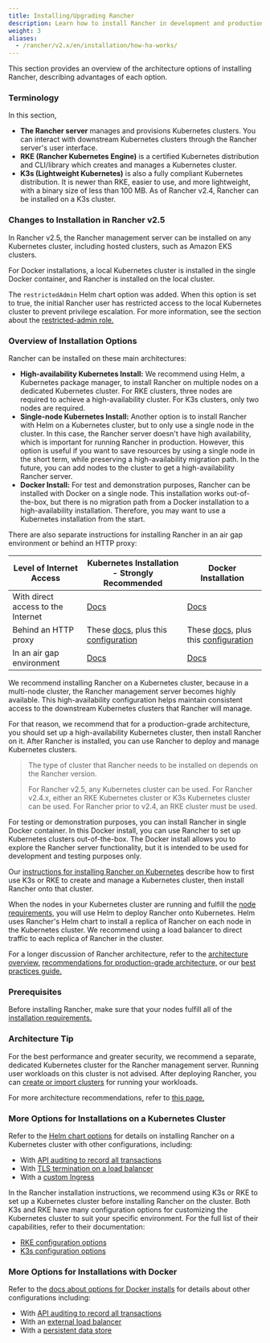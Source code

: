 ```yaml
---
title: Installing/Upgrading Rancher
description: Learn how to install Rancher in development and production environments. Read about single node and high availability installation
weight: 3
aliases:
  - /rancher/v2.x/en/installation/how-ha-works/
---
```


This section provides an overview of the architecture options of installing Rancher, describing advantages of each option.

### Terminology

In this section,

- **The Rancher server** manages and provisions Kubernetes clusters. You can interact with downstream Kubernetes clusters through the Rancher server's user interface.
- **RKE (Rancher Kubernetes Engine)** is a certified Kubernetes distribution and CLI/library which creates and manages a Kubernetes cluster.
- **K3s (Lightweight Kubernetes)** is also a fully compliant Kubernetes distribution. It is newer than RKE, easier to use, and more lightweight, with a binary size of less than 100 MB. As of Rancher v2.4, Rancher can be installed on a K3s cluster.

### Changes to Installation in Rancher v2.5

In Rancher v2.5, the Rancher management server can be installed on any Kubernetes cluster, including hosted clusters, such as Amazon EKS clusters.

For Docker installations, a local Kubernetes cluster is installed in the single Docker container, and Rancher is installed on the local cluster.

The `restrictedAdmin` Helm chart option was added. When this option is set to true, the initial Rancher user has restricted access to the local Kubernetes cluster to prevent privilege escalation. For more information, see the section about the [restricted-admin role.]({{<baseurl>}}/rancher/v2.x/en/admin-settings/rbac/global-permissions/#restricted-admin)

### Overview of Installation Options

Rancher can be installed on these main architectures:

- **High-availability Kubernetes Install:** We recommend using Helm, a Kubernetes package manager, to install Rancher on multiple nodes on a dedicated Kubernetes cluster. For RKE clusters, three nodes are required to achieve a high-availability cluster. For K3s clusters, only two nodes are required.
- **Single-node Kubernetes Install:** Another option is to install Rancher with Helm on a Kubernetes cluster, but to only use a single node in the cluster. In this case, the Rancher server doesn't have high availability, which is important for running Rancher in production. However, this option is useful if you want to save resources by using a single node in the short term, while preserving a high-availability migration path. In the future, you can add nodes to the cluster to get a high-availability Rancher server.
- **Docker Install:** For test and demonstration purposes, Rancher can be installed with Docker on a single node. This installation works out-of-the-box, but there is no migration path from a Docker installation to a high-availability installation. Therefore, you may want to use a Kubernetes installation from the start.

There are also separate instructions for installing Rancher in an air gap environment or behind an HTTP proxy:

| Level of Internet Access           | Kubernetes Installation - Strongly Recommended                | Docker Installation                             |
| ---------------------------------- | ------------------------------ | ---------- |
| With direct access to the Internet | [Docs]({{<baseurl>}}/rancher/v2.x/en/installation/install-rancher-on-k8s/) | [Docs]({{<baseurl>}}/rancher/v2.x/en/installation/other-installation-methods/single-node-docker)                                                                                     |
| Behind an HTTP proxy                | These [docs,]({{<baseurl>}}/rancher/v2.x/en/installation/install-rancher-on-k8s/) plus this [configuration]({{<baseurl>}}/rancher/v2.x/en/installation/resources/chart-options/#http-proxy) |  These [docs,]({{<baseurl>}}/rancher/v2.x/en/installation/other-installation-methods/single-node-docker) plus this [configuration]({{<baseurl>}}/rancher/v2.x/en/installation/other-installation-methods/single-node-docker/proxy/) |
| In an air gap environment          | [Docs]({{<baseurl>}}/rancher/v2.x/en/installation/other-installation-methods/air-gap)                                                                                                                               | [Docs]({{<baseurl>}}/rancher/v2.x/en/installation/other-installation-methods/air-gap)                                                                                         |

We recommend installing Rancher on a Kubernetes cluster, because in a multi-node cluster, the Rancher management server becomes highly available. This high-availability configuration helps maintain consistent access to the downstream Kubernetes clusters that Rancher will manage.

For that reason, we recommend that for a production-grade architecture, you should set up a high-availability Kubernetes cluster, then install Rancher on it. After Rancher is installed, you can use Rancher to deploy and manage Kubernetes clusters.

> The type of cluster that Rancher needs to be installed on depends on the Rancher version. 
> 
> For Rancher v2.5, any Kubernetes cluster can be used.
> For Rancher v2.4.x, either an RKE Kubernetes cluster or K3s Kubernetes cluster can be used. 
> For Rancher prior to v2.4, an RKE cluster must be used.

For testing or demonstration purposes, you can install Rancher in single Docker container. In this Docker install, you can use Rancher to set up Kubernetes clusters out-of-the-box. The Docker install allows you to explore the Rancher server functionality, but it is intended to be used for development and testing purposes only.

Our [instructions for installing Rancher on Kubernetes]({{<baseurl>}}/rancher/v2.x/en/installation/install-rancher-on-k8s) describe how to first use K3s or RKE to create and manage a Kubernetes cluster, then install Rancher onto that cluster.

When the nodes in your Kubernetes cluster are running and fulfill the [node requirements,]({{<baseurl>}}/rancher/v2.x/en/installation/requirements) you will use Helm to deploy Rancher onto Kubernetes. Helm uses Rancher's Helm chart to install a replica of Rancher on each node in the Kubernetes cluster. We recommend using a load balancer to direct traffic to each replica of Rancher in the cluster.

For a longer discussion of Rancher architecture, refer to the [architecture overview,]({{<baseurl>}}/rancher/v2.x/en/overview/architecture) [recommendations for production-grade architecture,]({{<baseurl>}}/rancher/v2.x/en/overview/architecture-recommendations) or our [best practices guide.]({{<baseurl>}}/rancher/v2.x/en/best-practices/deployment-types)

### Prerequisites
Before installing Rancher, make sure that your nodes fulfill all of the [installation requirements.]({{<baseurl>}}/rancher/v2.x/en/installation/requirements/)

### Architecture Tip

For the best performance and greater security, we recommend a separate, dedicated Kubernetes cluster for the Rancher management server. Running user workloads on this cluster is not advised. After deploying Rancher, you can [create or import clusters]({{<baseurl>}}/rancher/v2.x/en/cluster-provisioning/#cluster-creation-in-rancher) for running your workloads.

For more architecture recommendations, refer to [this page.]({{<baseurl>}}/rancher/v2.x/en/overview/architecture-recommendations)

### More Options for Installations on a Kubernetes Cluster

Refer to the [Helm chart options]({{<baseurl>}}/rancher/v2.x/en/installation/resources/chart-options/) for details on installing Rancher on a Kubernetes cluster with other configurations, including:

- With [API auditing to record all transactions]({{<baseurl>}}/rancher/v2.x/en/installation/resources/chart-options/#api-audit-log)
- With [TLS termination on a load balancer]({{<baseurl>}}/rancher/v2.x/en/installation/resources/chart-options/#external-tls-termination)
- With a [custom Ingress]({{<baseurl>}}/rancher/v2.x/en/installation/resources/chart-options/#customizing-your-ingress)

In the Rancher installation instructions, we recommend using K3s or RKE to set up a Kubernetes cluster before installing Rancher on the cluster. Both K3s and RKE have many configuration options for customizing the Kubernetes cluster to suit your specific environment. For the full list of their capabilities, refer to their documentation:

- [RKE configuration options]({{<baseurl>}}/rke/latest/en/config-options/)
- [K3s configuration options]({{<baseurl>}}/k3s/latest/en/installation/install-options/)

### More Options for Installations with Docker

Refer to the [docs about options for Docker installs]({{<baseurl>}}/rancher/v2.x/en/installation/other-installation-methods/single-node-docker) for details about other configurations including:

- With [API auditing to record all transactions]({{<baseurl>}}/rancher/v2.x/en/installation/other-installation-methods/single-node-docker/advanced/#api-audit-log)
- With an [external load balancer]({{<baseurl>}}/rancher/v2.x/en/installation/options/single-node-install-external-lb/)
- With a [persistent data store]({{<baseurl>}}/rancher/v2.x/en/installation/other-installation-methods/single-node-docker/advanced/#persistent-data)
